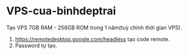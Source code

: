 # VPS-cua-binhdeptrai
Tạo VPS 7GB RAM - 256GB ROM trong 1 năm(tuỳ chỉnh thời gian VPS).
1. https://remotedesktop.google.com/headless tạo code remote.
2. Password tự tạo.
